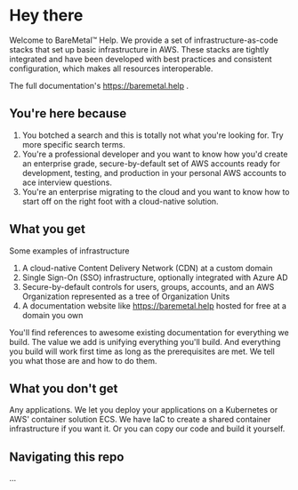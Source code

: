 # Hey there

Welcome to BareMetal™ Help. We provide a set of infrastructure-as-code stacks that set up basic infrastructure in AWS. These stacks are tightly integrated and have been developed with best practices and consistent configuration, which makes all resources interoperable.

The full documentation's https://baremetal.help .

## You're here because

1. You botched a search and this is totally not what you're looking for. Try more specific search terms.
1. You're a professional developer and you want to know how you'd create an enterprise grade, secure-by-default set of AWS accounts ready for development, testing, and production in your personal AWS accounts to ace interview questions.
1. You're an enterprise migrating to the cloud and you want to know how to start off on the right foot with a cloud-native solution.

## What you get

Some examples of infrastructure

1. A cloud-native Content Delivery Network (CDN) at a custom domain
1. Single Sign-On (SSO) infrastructure, optionally integrated with Azure AD
1. Secure-by-default controls for users, groups, accounts, and an AWS Organization represented as a tree of Organization Units
1. A documentation website like https://baremetal.help hosted for free at a domain you own

You'll find references to awesome existing documentation for everything we build. The value we add is unifying everything you'll build. And everything you build will work first time as long as the prerequisites are met. We tell you what those are and how to do them.

## What you don't get

Any applications. We let you deploy your applications on a Kubernetes or AWS' container solution ECS. We have IaC to create a shared container infrastructure if you want it. Or you can copy our code and build it yourself.  

## Navigating this repo

...
